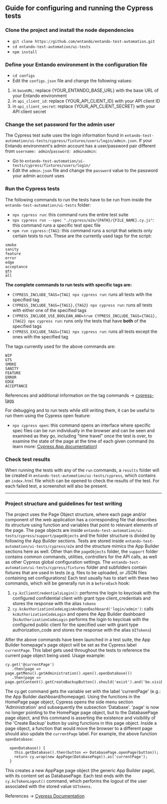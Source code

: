 ## Guide for configuring and running the Cypress tests

### Clone the project and install the node dependencies
- `git clone https://github.com/entando/entando-test-automation.git`
- `cd entando-test-automation/ui-tests`
- `npm install`
### Define your Entando environment in the configuration file
- `cd configs`
- Edit the `configs.json` file and change the following values:
1) in `baseURL`: replace {YOUR_ENTANDO_BASE_URL} with the base URL of your Entando environment
2) in `api_client_id`: replace {YOUR_API_CLIENT_ID} with your API client ID
3) in `api_client_secret`: replace {YOUR_API_CLIENT_SECRET} with your API client secret
### Change the set password for the admin user
The Cypress test suite uses the login information found in `entando-test-automation/ui-tests/cypress/fixtures/users/login/admin.json`.
If your Entando environment's admin account has a user/password pair different from `username: admin`/`password: adminadmin`:
- Go to `entando-test-automation/ui-tests/cypress/fixtures/users/login/`
- Edit the `admin.json` file and change the `password` value to the password your admin account uses
### Run the Cypress tests
The following commands to run the tests have to be run from inside the `entando-test-automation/ui-tests` folder:
- `npx cypress run`: this command runs the entire test suite
- `npx cypress run --spec "./cypress/e2e/{PATH}/{FILE_NAME}.cy.js"`: this command runs a specific test spec file
- `npm run cypress:{TAG}`: this command runs a script that selects only certain tests to run. These are the currently used tags for the script:
```
smoke
sanity
feature
error
edge
acceptance
gts
all
```
**The complete commands to run tests with specific tags are:**
- `CYPRESS_INCLUDE_TAGS={TAG} npx cypress run`: runs all tests with the specified tag
- `CYPRESS_INCLUDE_TAGS={TAG1},{TAG2} npx cypress run`: runs all tests with either one of the specified tags
- `CYPRESS_INCLUDE_USE_BOOLEAN_AND=true CYPRESS_INCLUDE_TAGS={TAG1},{TAG2} npx cypress run`: runs only the tests that have **both** of the specified tags
- `CYPRESS_EXCLUDE_TAGS={TAG} npx cypress run`: runs all tests except the ones with the specified tag

The tags currently used for the above commands are:
```
WIP
GTS
SMOKE
SANITY
FEATURE
ERROR
EDGE
ACCEPTANCE
```
References and additional information on the tag commands -> [cypress-tags](https://github.com/infosum/cypress-tags)

For debugging and to run tests while still writing them, it can be useful to run them using the Cypress open feature:
- `npx cypress open`: this command opens an interface where specific spec files can be run individually in the browser and can be seen and examined as they go, including "time travel" once the test is over, to examine the state of the page at the time of each given command (to learn more: [Cypress App documentation](https://docs.cypress.io/guides/core-concepts/cypress-app))
### Check test results
When running the tests with any of the `run` commands, a `results` folder will be created in `entando-test-automation/ui-tests/cypress`, which contains an `index.html` file which can be opened to check the results of the test. For each failed test, a screenshot will also be present.

---

### Project structure and guidelines for test writing

The project uses the Page Object structure, where each page and/or component of the web application has a corresponding file that describes its structure using function and variables that point to relevant elements of the page.
The page objects are inside `entando-test-automation/ui-tests/cypress/support/pageObjects` and the folder structure is divided by following the App Builder sections.
Tests are stored inside `entando-test-automation/ui-tests/cypress/e2e` and the structure mimics the App Builder sections here as well.
Other than the `pageObjects` folder, the `support` folder contains common commands, utilities, controllers for the API calls, as well as other Cypress global configuration settings.
The `entando-test-automation/ui-tests/cypress/fixtures` folder and subfolders contain fixtures that are used in tests (e.g. files to be uploaded, or JSON files containing set configurations)
Each test usually has to start with these two commands, which will be generally run in a `beforeEach` hook:
1) `cy.kcClientCredentialsLogin()`: performs the login to keycloak with the configured confidential client with grant type client_credentials and stores the response with the alias `tokens`
2) `cy.kcAuthorizationCodeLoginAndOpenDashboard('login/admin')`: calls `kcAuthorizationCodeLogin` and opens the App Builder dashboard (`kcAuthorizationCodeLogin` performs the login to keycloak with the configured public client for the specified user with grant type authorization_code and stores the response with the alias `UITokens`)

After the above commands have been launched in a test suite, the App Builder homepage's page object will be set as the Cypress label `currentPage`. This label gets used throughout the tests to reference the current page object being used.
Usage example:
```
cy.get('@currentPage')
   .then(page => page.getMenu().getAdministration().open().openDatabase())
   .then(page => page.getContent().getCreateBackupButton().should('exist').and('be.visible');
```
The cy.get command gets the variable set with the label 'currentPage' (e.g.: the App Builder dashboard/homepage). Using the functions in the HomePage page object, Cypress opens the side menu section 'Administration' and subsequently the subsection 'Database'. 'page' is now no longer pointing to the HomePage page object, but to the DatabasePage page object, and this command is asserting the existence and visibility of the 'Create Backup' button by using functions in this page object.
Inside a page object, a function that would move the browser to a different page should also update the `currentPage` label. For example, the above function `openDatabase`:
```
  openDatabase() {
    this.getDatabase().then(button => DatabasePage.openPage(button));
    return cy.wrap(new AppPage(DatabasePage)).as('currentPage');
  }
```
This creates a new AppPage page object (the generic App Builder page), with its content set as DatabasePage.
Each test ends with the `cy.kcTokenLogout()` command, which performs the logout of the user associated with the stored value `UITokens`.

References -> [Cypress Documentation](https://docs.cypress.io/guides/overview/why-cypress)